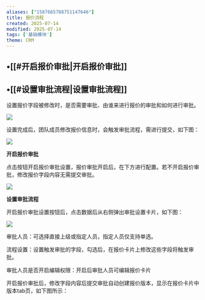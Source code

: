 ```yaml
---
aliases: ["1587665788751147646"]
title: 报价流程
created: 2025-07-14
modified: 2025-07-14
tags: ['基础模块']
theme: CRM
---
```


## •[[#开启报价审批|开启报价审批]]

## •[[#设置审批流程|设置审批流程]]

设置报价字段被修改时，是否需要审批、由谁来进行报价的审批和如何进行审批。

![](https://myhelpdoc.oss-cn-heyuan.aliyuncs.com/mdimages/ba8e0ef983295f4ce6bd904f365f2618.jpg)

设置完成后，团队成员修改报价信息时，会触发审批流程，需进行提交，如下图：

![](https://myhelpdoc.oss-cn-heyuan.aliyuncs.com/mdimages/110b850c09b4df88fbfd3f0592db27e1.jpg)

**开启报价审批**

点击按钮开启报价审批设置，报价审批开启后，在下方进行配置。若不开启报价审批，修改报价字段内容无需提交审批。

![](https://myhelpdoc.oss-cn-heyuan.aliyuncs.com/mdimages/ba8e0ef983295f4ce6bd904f365f2618.jpg)

**设置审批流程**

开启报价审批设置按钮后，点击数据后从右侧弹出审批设置卡片，如下图：

![](https://myhelpdoc.oss-cn-heyuan.aliyuncs.com/mdimages/f2e53df86e48d4cc752830cd7e4d33af.jpg)

审批人员：可选择直接上级或指定人员，指定人员仅支持单选。

流程设置：设置触发审批的字段，勾选后，在报价卡片上修改这些字段将触发审批。

审批人员是否开启编辑权限：开启后审批人员可编辑报价卡片

开启报价审批后，修改字段内容后提交审批自动创建报价版本，显示在报价卡片中版本tab页，如下图所示：

